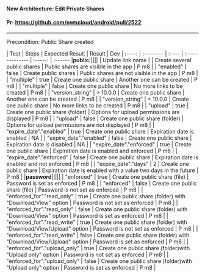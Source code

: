 #### New Architecture: Edit Private Shares

#### Pr: https://github.com/owncloud/android/pull/2522


---

Precondition: Public Share created

 
| Test | Steps | Expected Result | Result | Dev
| :----: | :-------- | :---- | :-------------- | :-----: | :------
|**public**|||||
| Update link name |  | Create several public shares | Public shares are visible in the app | P m8 |
| "enabled" | false | Create public shares | Public shares are not visible in the app | P m8 |
| "multiple" | true  | Create one public share | Another one can be created | P m8 |
| "multiple" | false | Create one public share | No more links to be created | P m8 |
| "version_string" | > 10.0.0  | Create one public share | Another one can be created | P m8 |
| "version_string" | < 10.0.0 | Create one public share | No more links to be created | P m8 |
| "upload" | true  | Create one public share (folder) | Options for upload permissions are  displayed | P m8 |
| "upload" | false | Create one public share (folder) | Options for upload permissions are not  displayed | P m8 |
| "expire\_date"."enabled" | true  | Create one public share | Expiration date is enabled | NA |
| "expire\_date"."enabled" | false  | Create one public share | Expiration date is disabled | NA |
| "expire\_date"."enforced" | true  | Create one public share | Expiration date is enabled and enforced | P m8 |
| "expire\_date"."enforced" | false  | Create one public share | Expiration date is enabled and not enforced | P m8 |
| "expire\_date"."days" | 2 | Create one public share | Expiration date is enabled with a value two days in the future | P m8 |
|**password**|||||
| "enforced" | true | Create one public share (file) | Password is set as enforced | P m8 |
| "enforced" | false | Create one public share (file) | Password is not set as enforced | P m8 |
| "enforced_for"."read\_only" | true | Create one public share (folder) with "Download/View" option | Password is not set as enforced | P m8 |
| "enforced_for"."read\_only" | false | Create one public share (folder) with "Download/View" option | Password is set as enforced | P m8 |
| "enforced_for"."read\_write" | true | Create one public share (folder) with "Download/View/Upload" option | Password is not set as enforced | P m8 |
| "enforced_for"."read\_write" | false | Create one public share (folder) with "Download/View/Upload" option | Password is set as enforced | P m8 |
| "enforced_for"."upload\_only" | true | Create one public share (folder)with "Upload only" option | Password is not set as enforced | P m8 |
| "enforced_for"."upload\_only" | false | Create one public share (folder)with "Upload only" option | Password is set as enforced | P m8 |

